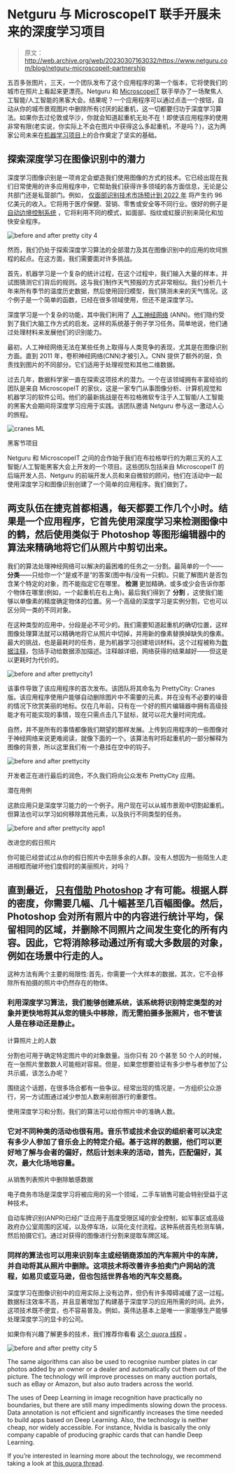 # Netguru 与 MicroscopeIT 联手开展未来的深度学习项目

> 原文：<http://web.archive.org/web/20230307163032/https://www.netguru.com/blog/netguru-microscopeit-partnership>

 五百多张图片，三天，一个团队发布了这个应用程序的第一个版本，它将使我们的城市在照片上看起来更漂亮。Netguru 和 [MicroscopeIT](http://web.archive.org/web/20220925204058/http://www.microscopeit.com/) 联手举办了一场聚焦人工智能/人工智能的黑客大会。结果呢？一个应用程序可以通过点击一个按钮，自动从你的城市景观图片中删除所有讨厌的起重机，这一切都要归功于深度学习算法。如果你去过伦敦或华沙，你就会知道起重机无处不在！即使该应用程序的使用非常有限(老实说，你实际上不会在图片中获得这么多起重机，不是吗？)，这为两家公司未来在[机器学习项目](/web/20220925204058/https://www.netguru.com/services/machine-learning)上的合作奠定了坚实的基础。

## 探索深度学习在图像识别中的潜力

深度学习图像识别是一项肯定会塑造我们使用图像的方式的技术。它已经出现在我们日常使用的许多应用程序中，它帮助我们获得许多领域的各方面信息，无论是公共部门还是私营部门。例如， [仅面部识别技术市场预计到 2022 年](http://web.archive.org/web/20220925204058/https://www.techemergence.com/facial-recognition-applications/) 将产生约 96 亿美元的收入。它将用于医疗保健、营销、零售或安全等不同行业。很好的例子是 [自动边境控制系统](http://web.archive.org/web/20220925204058/https://www.sciencedirect.com/science/article/pii/S0167404816300736) ，它将利用不同的模式，如面部、指纹或虹膜识别来简化和加快安全程序。

![before and after pretty city 4](img/5540452ed28777837f36a88ead3b071d.png)

然而，我们仍处于探索深度学习算法的全部潜力及其在图像识别中的应用的坎坷旅程的起点。在这方面，我们需要面对许多挑战。

首先，机器学习是一个复杂的统计过程，在这个过程中，我们输入大量的样本，并试图猜测它们背后的规则。这与我们制作天气预报的方式非常相似。我们分析几十年来所有季节的温度历史数据，然后使用回归模型，我们猜测未来的天气情况。这个例子是一个简单的函数，已经在很多领域使用，但还不是深度学习。

深度学习是一个复杂的功能，其中我们利用了 [人工神经网络](http://web.archive.org/web/20220925204058/https://en.wikipedia.org/wiki/Artificial_neural_network) (ANN)。他们隐约受到了我们大脑工作方式的启发。这样的系统基于例子学习任务。简单地说，他们通过处理材料来发展他们的识别能力。

最初，人工神经网络无法在某些任务上取得与人类竞争的表现，尤其是在图像识别方面。直到 2011 年，卷积神经网络(CNN)才被引入。CNN 提供了额外的层，负责找到图片的不同部分。它们适用于处理视觉和其他二维数据。

过去几年，数据科学家一直在探索这项技术的潜力。一个在该领域拥有丰富经验的团队是来自 MicroscopeIT 的家伙，这是一家专门从事图像分析、计算机视觉和机器学习的软件公司。他们的最新挑战是在布拉格微软专注于人工智能/人工智能的黑客大会期间将深度学习应用于实践。该团队邀请 Netguru 参与这一激动人心的旅程。

![cranes ML](img/5b6df2143254597a728b8eb2f258ad0d.png)

黑客节项目

Netguru 和 MicroscopeIT 之间的合作始于我们在布拉格举行的为期三天的人工智能/人工智能黑客大会上开发的一个项目。这些团队包括来自 MicroscopeIT 的后端开发人员、Netguru 的前端开发人员和来自微软的顾问，他们在活动中一起使用深度学习和图像识别创建了一个简单的应用程序。我们做到了。

## 两支队伍在捷克首都相遇，每天都要工作几个小时。结果是一个应用程序，它首先使用深度学习来检测图像中的鹤，然后使用类似于 Photoshop 等图形编辑器中的算法来精确地将它们从照片中剪切出来。

我们的算法处理神经网络可以解决的最困难的任务之一:分割。最简单的一个——**分类**——只给你一个“是或不是”的答案(图中有/没有一只鹤)。只能了解图片是否包含某个特定的对象，而不能指定它在哪里。 **检测** 更加精确，或多或少会告诉你那个物体在哪里(例如，一个起重机在右上角)。最后我们得到了 **分割** ，这使我们能够以单像素的精度确定物体的位置。另一个高级的深度学习是实例分割，它也可以区分同一类的不同对象。

在这种类型的应用中，分段是必不可少的。我们需要知道起重机的确切位置，这样图像处理算法就可以精确地将它从照片中切掉，并用新的像素替换掉缺失的像素。最大的挑战，也是最耗时的任务，是为机器学习创建培训材料。这个过程被称为[数据注释](/web/20220925204058/https://www.netguru.com/services/data-annotation)，包括手动给数据添加描述。注释越详细，网络获得的结果越好——但这是以更耗时为代价的。

![before and after prettycity1](img/8094a6cc168afd8fcfb771dbcdb97a31.png)

该事件导致了该应用程序的首次发布。该团队将其命名为 PrettyCity: Cranes 版。该应用程序使用户能够自动删除图片中不需要的元素，并在没有不必要的噪音的情况下欣赏美丽的地标。仅在几年前，只有在一个好的照片编辑器中拥有高级技能才有可能实现的事情，现在只需点击几下鼠标，就可以花大量时间完成。

自然，并不是所有的事情都像我们期望的那样发展。上传到应用程序的一些图像对于神经网络来说更难阅读，就像下面的一个。该算法有时将起重机的一部分解释为图像的背景，所以这里我们有一个悬挂在空中的钩子。

![before and after prettycity](img/9a1654f5ac964ab415a1bcae6e363899.png)

开发者正在进行最后的润色，不久我们将向公众发布 PrettyCity 应用。

潜在用例

这款应用只是深度学习能力的一个例子。用户现在可以从城市景观中切割起重机，但算法也可以学习如何移除其他元素，以及执行不同类型的任务。

![before and after prettycity app1](img/0def9e5236af6854547bc8e20a202491.png)

改进您的假日照片

你可能已经尝试过从你的假日照片中去除多余的人群。没有人想因为一些陌生人走进相框而破坏他们度假时的美丽照片，对吗？

## 直到最近， [只有借助 Photoshop](http://web.archive.org/web/20220925204058/https://photoshoptrainingchannel.com/remove-tourists-stack-mode/) 才有可能。根据人群的密度，你需要几幅、几十幅甚至几百幅图像。然后，Photoshop 会对所有照片中的内容进行统计平均，保留相同的区域，并删除不同照片之间发生变化的所有内容。因此，它将消除移动通过所有或大多数层的对象，例如在场景中行走的人。

这种方法有两个主要的局限性:首先，你需要一个大样本的数据，其次，它不会移除所有拍摄的照片中仍然存在的物体。

### 利用深度学习算法，我们能够创建系统，该系统将识别特定类型的对象并更快地将其从您的镜头中移除，而无需拍摄多张照片，也不管该人是在移动还是静止。

计算照片上的人数

分割也可用于确定特定图片中的对象数量。当你只有 20 个甚至 50 个人的时候，在一张照片里数数人可能相对容易。但是，如果您想要验证有多少参与者参加了公共示威，该怎么办呢？

围绕这个话题，在很多场合都有一些争议。经常出现的情况是，一方组织公众游行，另一方试图通过减少参加人数来削弱游行的重要性。

使用深度学习和分割，我们的算法可以给你照片中的准确人数。

### 它对不同种类的活动也很有用。音乐节或技术会议的组织者可以决定有多少人参加了音乐会上的特定介绍。基于这样的数据，他们可以更好地了解与会者的偏好，然后计划未来的活动，首先，匹配偏好，其次，最大化场地容量。

从销售列表照片中删除敏感数据

电子商务市场是深度学习将被应用的另一个领域，二手车销售可能会特别受益于这种技术。

自动车牌识别(ANPR)已经广泛应用于高度受限区域的安全控制，如军事区或高级政府办公室周围的区域，以及停车场，以简化支付流程。这种系统首先检测车辆，然后拍摄它们。通过对获得的图像进行分割来提取车牌区域。

### 同样的算法也可以用来识别车主或经销商添加的汽车照片中的车牌，并自动将其从照片中删除。这项技术将改善许多拍卖门户网站的流程，如易贝或亚马逊，但也包括世界各地的汽车交易商。

深度学习在图像识别中的应用实际上没有边界，但仍有许多障碍减缓了这一过程。数据标注效率不高，并且显著增加了构建基于深度学习的应用所需的时间。此外，这项技术既不便宜，也不容易普及。例如，英伟达基本上是唯一一家能够生产能够处理深度学习的显卡的公司。

如果你有兴趣了解更多的技术，我们推荐你看看 [这个 quora 线程](http://web.archive.org/web/20220925204058/https://www.quora.com/How-can-you-explain-Deep-neural-networks-Machine-learning-Deep-learning-in-laymans-terms) 。

![before and after pretty city 5](img/f045743c73a5c4de5cdd59d8443b4b7a.png)

The same algorithms can also be used to recognise number plates in car photos added by an owner or a dealer and automatically cut them out of the picture. The technology will improve processes on many auction portals, such as eBay or Amazon, but also auto traders across the world.

The uses of Deep Learning in image recognition have practically no boundaries, but there are still many impediments slowing down the process. Data annotation is not efficient and significantly increases the time needed to build apps based on Deep Learning. Also, the technology is neither cheap, nor widely accessible. For instance, Nvidia is basically the only company capable of producing graphic cards that can handle Deep Learning.

If you’re interested in learning more about the technology, we recommend taking a look at [this quora thread](http://web.archive.org/web/20220925204058/https://www.quora.com/How-can-you-explain-Deep-neural-networks-Machine-learning-Deep-learning-in-laymans-terms).